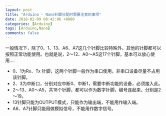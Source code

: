 ```yaml
---
layout: post
title: "Arduino - Nano针脚分配时需要注意的事项"
date: 2018-02-09 08:42:06 +0800
categories: [Arduino]
tags: [Arduino,Nano]
comments: false
---
```



一般情况下，除了0、1、13、A6、A7这几个针脚比较特殊外，其他的针脚都可以按照正常功能使用。也就是说，2～12、A0～A5这17个针脚，基本可以放心使用....

- 0、1为Rx、Tx 针脚，这两个针脚一般作为串口使用，非串口设备尽量不占用该针脚。
- 2、3为中断口，分别对应中断0、中断1，需要中断功能的设备，必须接入此。
- 2～13、A0～A5，共18个针脚，都可以作为数字针脚，编号连起来，分别是2～19。
- 13针脚只能为OUTPUT模式，只能作为输出端，不能用作输入端。
- A6、A7针脚只能用做模拟信号，不能用作数字信号。



